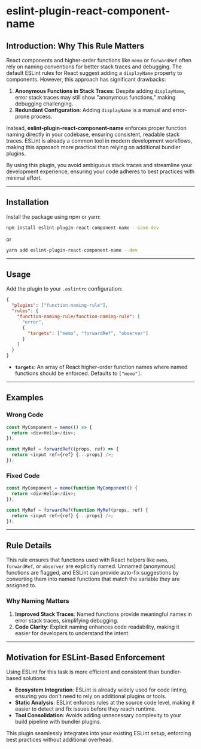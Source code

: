 # eslint-plugin-react-component-name

## Introduction: Why This Rule Matters

React components and higher-order functions like `memo` or `forwardRef` often rely on naming conventions for better stack traces and debugging. The default ESLint rules for React suggest adding a `displayName` property to components. However, this approach has significant drawbacks:  
1. **Anonymous Functions in Stack Traces**: Despite adding `displayName`, error stack traces may still show "anonymous functions," making debugging challenging.  
2. **Redundant Configuration**: Adding `displayName` is a manual and error-prone process.  

Instead, **eslint-plugin-react-component-name** enforces proper function naming directly in your codebase, ensuring consistent, readable stack traces. ESLint is already a common tool in modern development workflows, making this approach more practical than relying on additional bundler plugins.

By using this plugin, you avoid ambiguous stack traces and streamline your development experience, ensuring your code adheres to best practices with minimal effort.

---

## Installation

Install the package using npm or yarn:

```bash
npm install eslint-plugin-react-component-name --save-dev
```

or

```bash
yarn add eslint-plugin-react-component-name --dev
```

---

## Usage

Add the plugin to your `.eslintrc` configuration:

```json
{
  "plugins": ["function-naming-rule"],
  "rules": {
    "function-naming-rule/function-naming-rule": [
      "error",
      {
        "targets": ["memo", "forwardRef", "observer"]
      }
    ]
  }
}
```

- **`targets`**: An array of React higher-order function names where named functions should be enforced. Defaults to `["memo"]`.

---

## Examples

### Wrong Code

```javascript
const MyComponent = memo(() => {
  return <div>Hello</div>;
});

const MyRef = forwardRef((props, ref) => {
  return <input ref={ref} {...props} />;
});
```

### Fixed Code

```javascript
const MyComponent = memo(function MyComponent() {
  return <div>Hello</div>;
});

const MyRef = forwardRef(function MyRef(props, ref) {
  return <input ref={ref} {...props} />;
});
```

---

## Rule Details

This rule ensures that functions used with React helpers like `memo`, `forwardRef`, or `observer` are explicitly named. Unnamed (anonymous) functions are flagged, and ESLint can provide auto-fix suggestions by converting them into named functions that match the variable they are assigned to.

### Why Naming Matters
1. **Improved Stack Traces**: Named functions provide meaningful names in error stack traces, simplifying debugging.  
2. **Code Clarity**: Explicit naming enhances code readability, making it easier for developers to understand the intent.  

---

## Motivation for ESLint-Based Enforcement

Using ESLint for this task is more efficient and consistent than bundler-based solutions:  
- **Ecosystem Integration**: ESLint is already widely used for code linting, ensuring you don't need to rely on additional plugins or tools.  
- **Static Analysis**: ESLint enforces rules at the source code level, making it easier to detect and fix issues before they reach runtime.  
- **Tool Consolidation**: Avoids adding unnecessary complexity to your build pipeline with bundler plugins.

This plugin seamlessly integrates into your existing ESLint setup, enforcing best practices without additional overhead.

